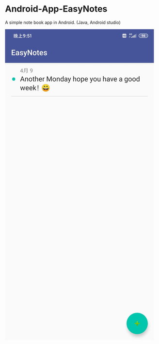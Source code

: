 # Android-App-EasyNotes
A simple note book app in Android.  (Java, Android studio)

![show](show.jpg)
